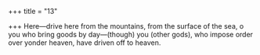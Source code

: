 +++
title = "13"

+++
Here—drive here from the mountains, from the surface of
the sea,
o you who bring goods by day—(though) you (other gods), who impose  order over yonder heaven, have driven off to heaven.
